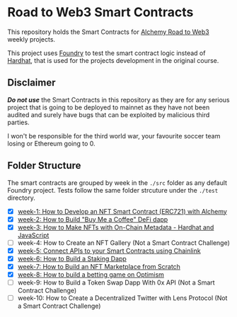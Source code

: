# Road to Web3 Smart Contracts

This repository holds the Smart Contracts for [Alchemy Road to Web3](https://docs.alchemy.com/docs/welcome-to-the-road-to-web3) weekly projects.

This project uses [Foundry](https://github.com/foundry-rs/foundry) to test the smart contract logic instead of [Hardhat](https://github.com/NomicFoundation/hardhat), that is used for the projects development in the original course.

## Disclaimer

***Do not use*** the Smart Contracts in this repository as they are for any serious project that is going to be deployed to mainnet as they have not been audited and surely have bugs that can be exploited by malicious third parties.

I won't be responsible for the third world war, your favourite soccer team losing or Ethereum going to 0.

## Folder Structure

The smart contracts are grouped by week in the `./src` folder as any default Foundry project. Tests follow the same folder strcuture under the `./test` directory.

- [x] [week-1: How to Develop an NFT Smart Contract (ERC721) with Alchemy](./src/week-1/)
- [x] [week-2: How to Build "Buy Me a Coffee" DeFi dapp](./src/week-2/)
- [x] [week-3: How to Make NFTs with On-Chain Metadata - Hardhat and JavaScript](./src/week-3/)
- [ ] week-4: How to Create an NFT Gallery (Not a Smart Contract Challenge)
- [x] [week-5: Connect APIs to your Smart Contracts using Chainlink](./src/week-4/)
- [x] [week-6: How to Build a Staking Dapp](./src/week-6/)
- [x] [week-7: How to Build an NFT Marketplace from Scratch](./src/week-7/)
- [x] [week-8: How to build a betting game on Optimism](./src/week-8/)
- [ ] week-9: How to Build a Token Swap Dapp With 0x API (Not a Smart Contract Challenge)
- [ ] week-10: How to Create a Decentralized Twitter with Lens Protocol (Not a Smart Contract Challenge)
